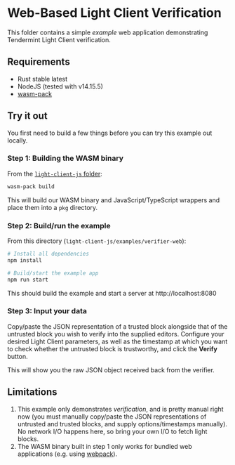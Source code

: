 # Web-Based Light Client Verification

This folder contains a simple *example* web application demonstrating
Tendermint Light Client verification.

## Requirements

* Rust stable latest
* NodeJS (tested with v14.15.5)
* [wasm-pack]

## Try it out

You first need to build a few things before you can try this example out
locally.

### Step 1: Building the WASM binary

From the [`light-client-js` folder](../../):

```bash
wasm-pack build
```

This will build our WASM binary and JavaScript/TypeScript wrappers and place
them into a `pkg` directory.

### Step 2: Build/run the example

From this directory (`light-client-js/examples/verifier-web`):

```bash
# Install all dependencies
npm install

# Build/start the example app
npm run start
```

This should build the example and start a server at http://localhost:8080

### Step 3: Input your data

Copy/paste the JSON representation of a trusted block alongside that of the
untrusted block you wish to verify into the supplied editors. Configure your
desired Light Client parameters, as well as the timestamp at which you want to
check whether the untrusted block is trustworthy, and click the **Verify**
button.

This will show you the raw JSON object received back from the verifier.

## Limitations

1. This example only demonstrates *verification*, and is pretty manual right
   now (you must manually copy/paste the JSON representations of untrusted and
   trusted blocks, and supply options/timestamps manually). No network I/O
   happens here, so bring your own I/O to fetch light blocks.
2. The WASM binary built in step 1 only works for bundled web applications
   (e.g. using [webpack]). 

[wasm-pack]: https://rustwasm.github.io/docs/wasm-pack/introduction.html
[webpack]: https://webpack.js.org/
